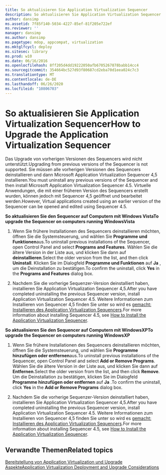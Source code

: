 ```yaml
---
title: So aktualisieren Sie Application Virtualization Sequencer
description: So aktualisieren Sie Application Virtualization Sequencer
author: dansimp
ms.assetid: 7f85f140-5034-4227-85ef-81f205e722ef
ms.reviewer: ''
manager: dansimp
ms.author: dansimp
ms.pagetype: mdop, appcompat, virtualization
ms.mktglfcycl: deploy
ms.sitesec: library
ms.prod: w10
ms.date: 06/16/2016
ms.openlocfilehash: 8ff205d4dd19222050afb6705267878babb14cc4
ms.sourcegitcommit: 354664bc527d93f80687cd2eba70d1eea024c7c3
ms.translationtype: MT
ms.contentlocale: de-DE
ms.lasthandoff: 06/26/2020
ms.locfileid: "10806703"
---
```

# <span data-ttu-id="1c35a-103">So aktualisieren Sie Application Virtualization Sequencer</span><span class="sxs-lookup"><span data-stu-id="1c35a-103">How to Upgrade the Application Virtualization Sequencer</span></span>


<span data-ttu-id="1c35a-104">Das Upgrade von vorherigen Versionen des Sequencers wird nicht unterstützt.</span><span class="sxs-lookup"><span data-stu-id="1c35a-104">Upgrading from previous versions of the Sequencer is not supported.</span></span> <span data-ttu-id="1c35a-105">Sie müssen alle vorherigen Versionen des Sequencers deinstallieren und dann Microsoft Application Virtualization Sequencer 4,5 installieren.</span><span class="sxs-lookup"><span data-stu-id="1c35a-105">You must uninstall any previous versions of the Sequencer and then install Microsoft Application Virtualization Sequencer 4.5.</span></span> <span data-ttu-id="1c35a-106">Virtuelle Anwendungen, die mit einer früheren Version des Sequencers erstellt wurden, können jedoch mit Sequencer 4,5 geöffnet und bearbeitet werden.</span><span class="sxs-lookup"><span data-stu-id="1c35a-106">However, Virtual applications created using an earlier version of the Sequencer can be opened and edited using Sequencer 4.5.</span></span>

**<span data-ttu-id="1c35a-107">So aktualisieren Sie den Sequencer auf Computern mit Windows Vista</span><span class="sxs-lookup"><span data-stu-id="1c35a-107">To upgrade the Sequencer on computers running WindowsVista</span></span>**

1.  <span data-ttu-id="1c35a-108">Wenn Sie frühere Installationen des Sequencers deinstallieren möchten, öffnen Sie die Systemsteuerung, und wählen Sie **Programme und Funktionen**aus.</span><span class="sxs-lookup"><span data-stu-id="1c35a-108">To uninstall previous installations of the Sequencer, open Control Panel and select **Programs and Features**.</span></span> <span data-ttu-id="1c35a-109">Wählen Sie die ältere Version in der Liste aus, und klicken Sie dann auf **deinstallieren**.</span><span class="sxs-lookup"><span data-stu-id="1c35a-109">Select the older version from the list, and then click **Uninstall**.</span></span> <span data-ttu-id="1c35a-110">Klicken Sie im Dialogfeld **Programme und Funktionen** auf **Ja** , um die Deinstallation zu bestätigen.</span><span class="sxs-lookup"><span data-stu-id="1c35a-110">To confirm the uninstall, click **Yes** in the **Programs and Features** dialog box.</span></span>

2.  <span data-ttu-id="1c35a-111">Nachdem Sie die vorherige Sequenzer-Version deinstalliert haben, installieren Sie Application Virtualization Sequencer 4,5.</span><span class="sxs-lookup"><span data-stu-id="1c35a-111">After you have completed uninstalling the previous Sequencer version, install Application Virtualization Sequencer 4.5.</span></span> <span data-ttu-id="1c35a-112">Weitere Informationen zum Installieren von Sequencer 4,5 finden Sie unter so wird es [gemacht: Installieren des Application Virtualization Sequencers](how-to-install-the-application-virtualization-sequencer.md).</span><span class="sxs-lookup"><span data-stu-id="1c35a-112">For more information about installing Sequencer 4.5, see [How to Install the Application Virtualization Sequencer](how-to-install-the-application-virtualization-sequencer.md).</span></span>

**<span data-ttu-id="1c35a-113">So aktualisieren Sie den Sequencer auf Computern mit WindowsXP</span><span class="sxs-lookup"><span data-stu-id="1c35a-113">To upgrade the Sequencer on computers running WindowsXP</span></span>**

1.  <span data-ttu-id="1c35a-114">Wenn Sie frühere Installationen des Sequencers deinstallieren möchten, öffnen Sie die Systemsteuerung, und wählen Sie **Programme hinzufügen oder entfernen**aus.</span><span class="sxs-lookup"><span data-stu-id="1c35a-114">To uninstall previous installations of the Sequencer, open Control Panel and select **Add or Remove Programs**.</span></span> <span data-ttu-id="1c35a-115">Wählen Sie die ältere Version in der Liste aus, und klicken Sie dann auf **Entfernen**.</span><span class="sxs-lookup"><span data-stu-id="1c35a-115">Select the older version from the list, and then click **Remove**.</span></span> <span data-ttu-id="1c35a-116">Um die Deinstallation zu bestätigen, klicken Sie im Dialogfeld **Programme hinzufügen oder entfernen** auf **Ja** .</span><span class="sxs-lookup"><span data-stu-id="1c35a-116">To confirm the uninstall, click **Yes** in the **Add or Remove Programs** dialog box.</span></span>

2.  <span data-ttu-id="1c35a-117">Nachdem Sie die vorherige Sequenzer-Version deinstalliert haben, installieren Sie Application Virtualization Sequencer 4,5.</span><span class="sxs-lookup"><span data-stu-id="1c35a-117">After you have completed uninstalling the previous Sequencer version, install Application Virtualization Sequencer 4.5.</span></span> <span data-ttu-id="1c35a-118">Weitere Informationen zum Installieren von Sequencer 4,5 finden Sie unter so wird es [gemacht: Installieren des Application Virtualization Sequencers](how-to-install-the-application-virtualization-sequencer.md).</span><span class="sxs-lookup"><span data-stu-id="1c35a-118">For more information about installing Sequencer 4.5, see [How to Install the Application Virtualization Sequencer](how-to-install-the-application-virtualization-sequencer.md).</span></span>

## <span data-ttu-id="1c35a-119">Verwandte Themen</span><span class="sxs-lookup"><span data-stu-id="1c35a-119">Related topics</span></span>


[<span data-ttu-id="1c35a-120">Bereitstellung von Application Virtualization und Upgrade Aspekte</span><span class="sxs-lookup"><span data-stu-id="1c35a-120">Application Virtualization Deployment and Upgrade Considerations</span></span>](application-virtualization-deployment-and-upgrade-considerations.md)

 

 





